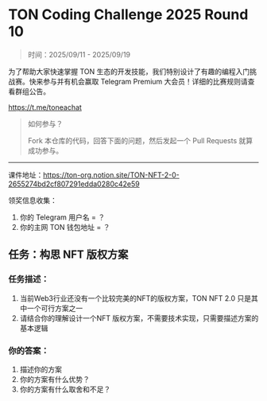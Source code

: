 # TON Coding Challenge 2025 Round 10

> 时间：2025/09/11 - 2025/09/19

为了帮助大家快速掌握 TON 生态的开发技能，我们特别设计了有趣的编程入门挑战赛。快来参与并有机会赢取 Telegram Premium 大会员！详细的比赛规则请查看群组公告。

https://t.me/toneachat

> 如何参与？
>
> Fork 本仓库的代码，回答下面的问题，然后发起一个 Pull Requests 就算成功参与。

---

课件地址：https://ton-org.notion.site/TON-NFT-2-0-2655274bd2cf807291edda0280c42e59

领奖信息收集：
1. 你的 Telegram 用户名 = ？
2. 你的主网 TON 钱包地址 = ？


## 任务：构思 NFT 版权方案
### 任务描述：

1. 当前Web3行业还没有一个比较完美的NFT的版权方案，TON NFT 2.0 只是其中一个可行方案之一
2. 请结合你的理解设计一个NFT 版权方案，不需要技术实现，只需要描述方案的基本逻辑

### 你的答案：

1. 描述你的方案
2. 你的方案有什么优势？
3. 你的方案有什么取舍和不足？



